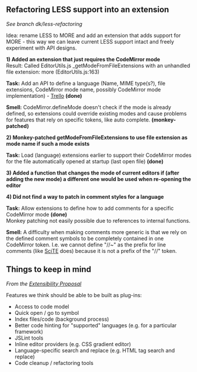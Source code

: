 ## Refactoring LESS support into an extension

_See branch dk/less-refactoring_

Idea: rename LESS to MORE and add an extension that adds support for MORE - this way we can leave current LESS support intact and freely experiment with API designs.

**1) Added an extension that just requires the CodeMirror mode**  
  Result: Called EditorUtils.js _getModeFromFileExtensions with an unhandled file extension: more (EditorUtils.js:163)

**Task:** Add an API to define a language (Name, MIME type(s?), file extensions, CodeMirror mode name, possibly CodeMirror mode implementation) - [Trello](https://trello.com/card/api-for-extensions-to-add-new-language-syntax-coloring-mode/4f90a6d98f77505d7940ce88/639) **(done)**

**Smell:** CodeMirror.defineMode doesn't check if the mode is already defined, so extensions could override existing modes and cause problems for features that rely on specific tokens, like auto complete. **(monkey-patched)**

**2) Monkey-patched getModeFromFileExtensions to use file extension as mode name if such a mode exists**

**Task:** Load (language) extensions earlier to support their CodeMirror modes for the file automatically opened at startup (last open file) **(done)**

**3) Added a function that changes the mode of current editors if (after adding the new mode) a different one would be used when re-opening the editor**

**4) Did not find a way to patch in comment styles for a language**

**Task:** Allow extensions to define how to add comments for a specific CodeMirror mode **(done)**  
Monkey patching not easily possible due to references to internal functions.

**Smell:** A difficulty when making comments more generic is that we rely on the defined comment symbols to be completely contained in one CodeMirror token. I.e. we cannot define "//~" as the prefix for line comments (like [SciTE](http://www.scintilla.org/SciTE.html) does) because it is not a prefix of the "//" token.


## Things to keep in mind

_From the [Extensibility Proposal](https://zerowing.corp.adobe.com/display/brackets/Extensibility+Proposal)_

Features we think should be able to be built as plug-ins:

- Access to code model
- Quick open / go to symbol
- Index files/code (background process)
- Better code hinting for "supported" languages (e.g. for a particular framework)
- JSLint tools
- Inline editor providers (e.g. CSS gradient editor)
- Language-specific search and replace (e.g. HTML tag search and replace)
- Code cleanup / refactoring tools